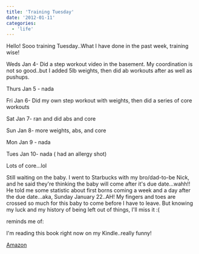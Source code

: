 ```yaml
---
title: 'Training Tuesday'
date: '2012-01-11'
categories:
  - 'life'
---
```


Hello! Sooo training Tuesday..What I have done in the past week, training wise!

Weds Jan 4- Did a step workout video in the basement. My coordination is not so good..but I added 5lb weights, then did ab workouts after as well as pushups.

Thurs Jan 5 - nada

Fri Jan 6- Did my own step workout with weights, then did a series of core workouts

Sat Jan 7- ran and did abs and core

Sun Jan 8- more weights, abs, and core

Mon Jan 9 - nada

Tues Jan 10- nada ( had an allergy shot)



Lots of core...lol

Still waiting on the baby. I went to Starbucks with my bro/dad-to-be Nick, and he said they're thinking the baby will come after it's due date...wahh!! He told me some statistic about first borns coming a week and a day after the due date...aka, Sunday January 22..AH! My fingers and toes are crossed so much for this baby to come before I have to leave. But knowing my luck and my history of being left out of things, I'll miss it :(

reminds me of:

I'm reading this book right now on my Kindle..really funny!

[Amazon](http://www.amazon.com/Everyone-Hanging-Without-Other-Concerns/dp/0307886263)
